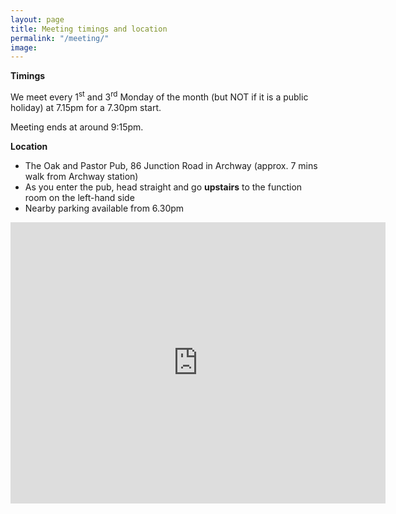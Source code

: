 ```yaml
---
layout: page
title: Meeting timings and location
permalink: "/meeting/"
image: 
---
```


**Timings**

We meet every 1<sup>st</sup> and 3<sup>rd</sup> Monday of the month (but NOT if it is a public holiday) at 7.15pm for a 7.30pm start. 

Meeting ends at around 9:15pm. 


**Location**

- The Oak and Pastor Pub, 86 Junction Road in Archway (approx. 7 mins walk from Archway station)
- As you enter the pub, head straight and go **upstairs** to the function room on the left-hand side
- Nearby parking available from 6.30pm

<iframe src="https://www.google.com/maps/embed?pb=!1m18!1m12!1m3!1d2480.313246476679!2d-0.1364203!3d51.5624908!2m3!1f0!2f0!3f0!3m2!1i1024!2i768!4f13.1!3m3!1m2!1s0x48761bac099154a1%3A0x28204c996dcca512!2sOak%20%26%20Pastor!5e0!3m2!1sen!2suk!4v1748453233240!5m2!1sen!2suk" width="600" height="450" style="border:0;" allowfullscreen="" loading="lazy" referrerpolicy="no-referrer-when-downgrade"></iframe>
